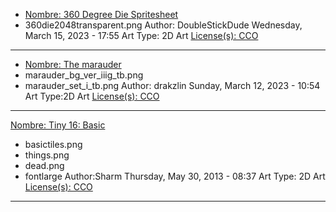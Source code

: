 
* [Nombre: 360 Degree Die Spritesheet](https://opengameart.org/content/360-degree-die-spritesheet)
* 360die2048transparent.png
Author: DoubleStickDude
Wednesday, March 15, 2023 - 17:55
Art Type: 2D Art
[License(s): CCO](https://creativecommons.org/publicdomain/zero/1.0/deed.es_ES)
***

* [Nombre: The marauder](https://opengameart.org/content/the-marauder) 
* marauder_bg_ver_iiig_tb.png
* marauder_set_i_tb.png
Author: drakzlin
Sunday, March 12, 2023 - 10:54
Art Type:2D Art
[License(s): CCO](https://creativecommons.org/publicdomain/zero/1.0/deed.es_ES)
***


[Nombre: Tiny 16: Basic](https://opengameart.org/content/tiny-16-basic)
* basictiles.png
* things.png
* dead.png
* fontlarge
Author:Sharm
Thursday, May 30, 2013 - 08:37
Art Type: 2D Art
[License(s): CCO](https://creativecommons.org/publicdomain/zero/1.0/deed.es_ES)
***
